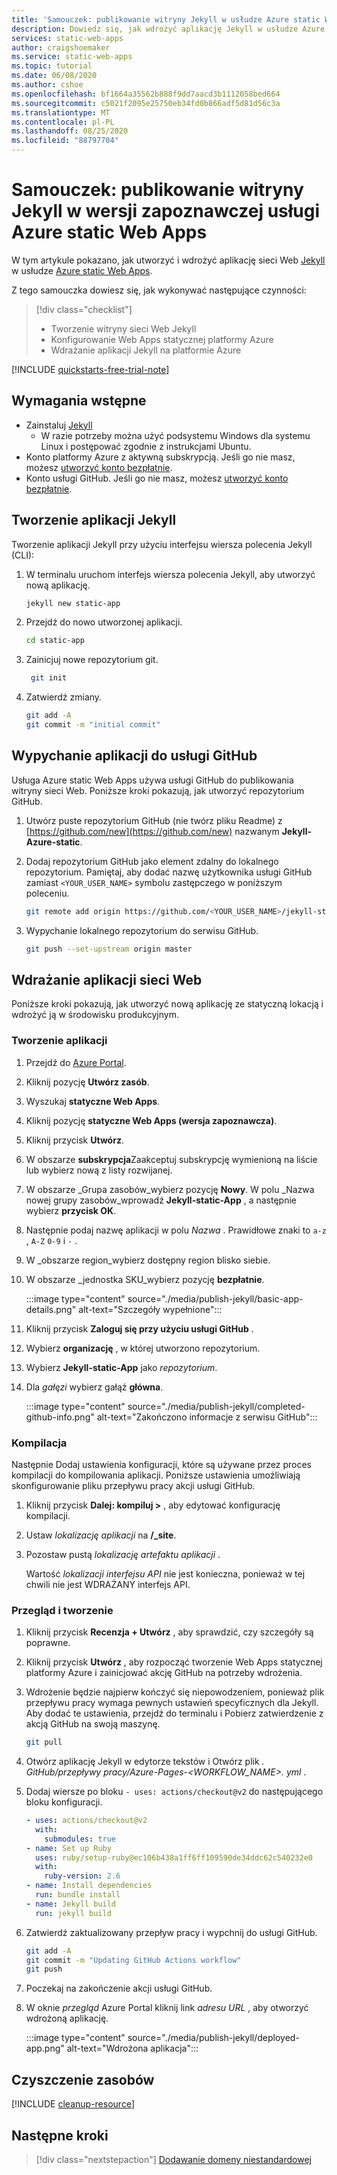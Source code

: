 ```yaml
---
title: 'Samouczek: publikowanie witryny Jekyll w usłudze Azure static Web Apps'
description: Dowiedz się, jak wdrożyć aplikację Jekyll w usłudze Azure static Web Apps.
services: static-web-apps
author: craigshoemaker
ms.service: static-web-apps
ms.topic: tutorial
ms.date: 06/08/2020
ms.author: cshoe
ms.openlocfilehash: bf1664a35562b888f9dd7aacd3b1112058bed664
ms.sourcegitcommit: c5021f2095e25750eb34fd0b866adf5d81d56c3a
ms.translationtype: MT
ms.contentlocale: pl-PL
ms.lasthandoff: 08/25/2020
ms.locfileid: "88797704"
---
```

# <a name="tutorial-publish-a-jekyll-site-to-azure-static-web-apps-preview"></a>Samouczek: publikowanie witryny Jekyll w wersji zapoznawczej usługi Azure static Web Apps

W tym artykule pokazano, jak utworzyć i wdrożyć aplikację sieci Web [Jekyll](https://jekyllrb.com/) w usłudze [Azure static Web Apps](overview.md).

Z tego samouczka dowiesz się, jak wykonywać następujące czynności:

> [!div class="checklist"]
>
> - Tworzenie witryny sieci Web Jekyll
> - Konfigurowanie Web Apps statycznej platformy Azure
> - Wdrażanie aplikacji Jekyll na platformie Azure

[!INCLUDE [quickstarts-free-trial-note](../../includes/quickstarts-free-trial-note.md)]

## <a name="prerequisites"></a>Wymagania wstępne

- Zainstaluj [Jekyll](https://jekyllrb.com/docs/installation/)
  - W razie potrzeby można użyć podsystemu Windows dla systemu Linux i postępować zgodnie z instrukcjami Ubuntu.
- Konto platformy Azure z aktywną subskrypcją. Jeśli go nie masz, możesz [utworzyć konto bezpłatnie](https://azure.microsoft.com/free/).
- Konto usługi GitHub. Jeśli go nie masz, możesz [utworzyć konto bezpłatnie](https://github.com/join).

## <a name="create-jekyll-app"></a>Tworzenie aplikacji Jekyll

Tworzenie aplikacji Jekyll przy użyciu interfejsu wiersza polecenia Jekyll (CLI):

1. W terminalu uruchom interfejs wiersza polecenia Jekyll, aby utworzyć nową aplikację.

   ```bash
   jekyll new static-app
   ```

1. Przejdź do nowo utworzonej aplikacji.

   ```bash
   cd static-app
   ```

1. Zainicjuj nowe repozytorium git.

   ```bash
    git init
   ```

1. Zatwierdź zmiany.

   ```bash
   git add -A
   git commit -m "initial commit"
   ```

## <a name="push-your-application-to-github"></a>Wypychanie aplikacji do usługi GitHub

Usługa Azure static Web Apps używa usługi GitHub do publikowania witryny sieci Web. Poniższe kroki pokazują, jak utworzyć repozytorium GitHub.

1. Utwórz puste repozytorium GitHub (nie twórz pliku Readme) z [https://github.com/new](https://github.com/new) nazwanym **Jekyll-Azure-static**.

1. Dodaj repozytorium GitHub jako element zdalny do lokalnego repozytorium. Pamiętaj, aby dodać nazwę użytkownika usługi GitHub zamiast `<YOUR_USER_NAME>` symbolu zastępczego w poniższym poleceniu.

   ```bash
   git remote add origin https://github.com/<YOUR_USER_NAME>/jekyll-static-app
   ```

1. Wypychanie lokalnego repozytorium do serwisu GitHub.

   ```bash
   git push --set-upstream origin master
   ```

## <a name="deploy-your-web-app"></a>Wdrażanie aplikacji sieci Web

Poniższe kroki pokazują, jak utworzyć nową aplikację ze statyczną lokacją i wdrożyć ją w środowisku produkcyjnym.

### <a name="create-the-application"></a>Tworzenie aplikacji

1. Przejdź do [Azure Portal](https://portal.azure.com).

1. Kliknij pozycję **Utwórz zasób**.

1. Wyszukaj **statyczne Web Apps**.

1. Kliknij pozycję **statyczne Web Apps (wersja zapoznawcza)**.

1. Kliknij przycisk **Utwórz**.

1. W obszarze **subskrypcja**Zaakceptuj subskrypcję wymienioną na liście lub wybierz nową z listy rozwijanej.

1. W obszarze _Grupa zasobów_wybierz pozycję **Nowy**. W polu _Nazwa nowej grupy zasobów_wprowadź **Jekyll-static-App** , a następnie wybierz **przycisk OK**.

1. Następnie podaj nazwę aplikacji w polu _Nazwa_ . Prawidłowe znaki to `a-z` , `A-Z` `0-9` i `-` .

1. W _obszarze region_wybierz dostępny region blisko siebie.

1. W obszarze _jednostka SKU_wybierz pozycję **bezpłatnie**.

    :::image type="content" source="./media/publish-jekyll/basic-app-details.png" alt-text="Szczegóły wypełnione":::

1. Kliknij przycisk **Zaloguj się przy użyciu usługi GitHub** .

1. Wybierz **organizację** , w której utworzono repozytorium.

1. Wybierz **Jekyll-static-App** jako _repozytorium_.

1. Dla _gałęzi_ wybierz gałąź **główna**.

    :::image type="content" source="./media/publish-jekyll/completed-github-info.png" alt-text="Zakończono informacje z serwisu GitHub":::

### <a name="build"></a>Kompilacja

Następnie Dodaj ustawienia konfiguracji, które są używane przez proces kompilacji do kompilowania aplikacji. Poniższe ustawienia umożliwiają skonfigurowanie pliku przepływu pracy akcji usługi GitHub.

1. Kliknij przycisk **Dalej: kompiluj >** , aby edytować konfigurację kompilacji.

1. Ustaw _lokalizację aplikacji_ na **/_site**.

1. Pozostaw pustą _lokalizację artefaktu aplikacji_ .

   Wartość _lokalizacji interfejsu API_ nie jest konieczna, ponieważ w tej chwili nie jest WDRAŻANY interfejs API.

### <a name="review-and-create"></a>Przegląd i tworzenie

1. Kliknij przycisk **Recenzja + Utwórz** , aby sprawdzić, czy szczegóły są poprawne.

1. Kliknij przycisk **Utwórz** , aby rozpocząć tworzenie Web Apps statycznej platformy Azure i zainicjować akcję GitHub na potrzeby wdrożenia.

1. Wdrożenie będzie najpierw kończyć się niepowodzeniem, ponieważ plik przepływu pracy wymaga pewnych ustawień specyficznych dla Jekyll. Aby dodać te ustawienia, przejdź do terminalu i Pobierz zatwierdzenie z akcją GitHub na swoją maszynę.

   ```bash
   git pull
   ```

1. Otwórz aplikację Jekyll w edytorze tekstów i Otwórz plik _. GitHub/przepływy pracy/Azure-Pages-<WORKFLOW_NAME>. yml_ .

1. Dodaj wiersze po bloku `- uses: actions/checkout@v2` do następującego bloku konfiguracji.

    ```yml
    - uses: actions/checkout@v2
      with:
        submodules: true
    - name: Set up Ruby
      uses: ruby/setup-ruby@ec106b438a1ff6ff109590de34ddc62c540232e0
      with:
        ruby-version: 2.6
    - name: Install dependencies
      run: bundle install
    - name: Jekyll build
      run: jekyll build
    ```

1. Zatwierdź zaktualizowany przepływ pracy i wypchnij do usługi GitHub.

    ```bash
    git add -A
    git commit -m "Updating GitHub Actions workflow"
    git push
    ```

1. Poczekaj na zakończenie akcji usługi GitHub.

1. W oknie _przegląd_ Azure Portal kliknij link _adresu URL_ , aby otworzyć wdrożoną aplikację.

   :::image type="content" source="./media/publish-jekyll/deployed-app.png" alt-text="Wdrożona aplikacja":::

## <a name="clean-up-resources"></a>Czyszczenie zasobów

[!INCLUDE [cleanup-resource](../../includes/static-web-apps-cleanup-resource.md)]

## <a name="next-steps"></a>Następne kroki

> [!div class="nextstepaction"]
> [Dodawanie domeny niestandardowej](custom-domain.md)
